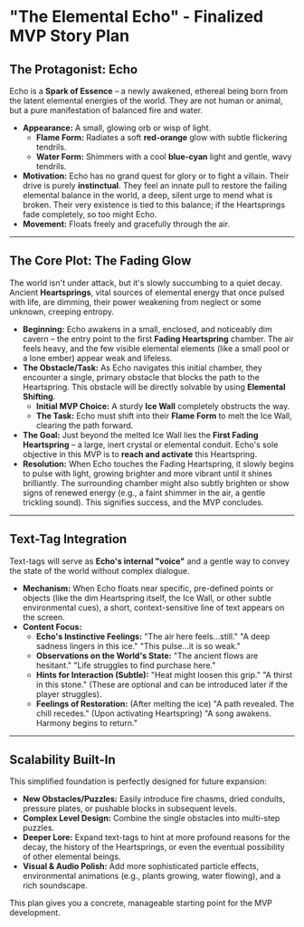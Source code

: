 # "The Elemental Echo" - Finalized MVP Story Plan

## The Protagonist: Echo

Echo is a **Spark of Essence** – a newly awakened, ethereal being born from the latent elemental energies of the world. They are not human or animal, but a pure manifestation of balanced fire and water.

* **Appearance:** A small, glowing orb or wisp of light.
    * **Flame Form:** Radiates a soft **red-orange** glow with subtle flickering tendrils.
    * **Water Form:** Shimmers with a cool **blue-cyan** light and gentle, wavy tendrils.
* **Motivation:** Echo has no grand quest for glory or to fight a villain. Their drive is purely **instinctual**. They feel an innate pull to restore the failing elemental balance in the world, a deep, silent urge to mend what is broken. Their very existence is tied to this balance; if the Heartsprings fade completely, so too might Echo.
* **Movement:** Floats freely and gracefully through the air.

---

## The Core Plot: The Fading Glow

The world isn't under attack, but it's slowly succumbing to a quiet decay. Ancient **Heartsprings**, vital sources of elemental energy that once pulsed with life, are dimming, their power weakening from neglect or some unknown, creeping entropy.

* **Beginning:** Echo awakens in a small, enclosed, and noticeably dim cavern – the entry point to the first **Fading Heartspring** chamber. The air feels heavy, and the few visible elemental elements (like a small pool or a lone ember) appear weak and lifeless.
* **The Obstacle/Task:** As Echo navigates this initial chamber, they encounter a single, primary obstacle that blocks the path to the Heartspring. This obstacle will be directly solvable by using **Elemental Shifting**.
    * **Initial MVP Choice:** A sturdy **Ice Wall** completely obstructs the way.
    * **The Task:** Echo must shift into their **Flame Form** to melt the Ice Wall, clearing the path forward.
* **The Goal:** Just beyond the melted Ice Wall lies the **First Fading Heartspring** – a large, inert crystal or elemental conduit. Echo's sole objective in this MVP is to **reach and activate** this Heartspring.
* **Resolution:** When Echo touches the Fading Heartspring, it slowly begins to pulse with light, growing brighter and more vibrant until it shines brilliantly. The surrounding chamber might also subtly brighten or show signs of renewed energy (e.g., a faint shimmer in the air, a gentle trickling sound). This signifies success, and the MVP concludes.

---

## Text-Tag Integration

Text-tags will serve as **Echo's internal "voice"** and a gentle way to convey the state of the world without complex dialogue.

* **Mechanism:** When Echo floats near specific, pre-defined points or objects (like the dim Heartspring itself, the Ice Wall, or other subtle environmental cues), a short, context-sensitive line of text appears on the screen.
* **Content Focus:**
    * **Echo's Instinctive Feelings:** "The air here feels…still." "A deep sadness lingers in this ice." "This pulse…it is so weak."
    * **Observations on the World's State:** "The ancient flows are hesitant." "Life struggles to find purchase here."
    * **Hints for Interaction (Subtle):** "Heat might loosen this grip." "A thirst in this stone." (These are optional and can be introduced later if the player struggles).
    * **Feelings of Restoration:** (After melting the ice) "A path revealed. The chill recedes." (Upon activating Heartspring) "A song awakens. Harmony begins to return."

---

## Scalability Built-In

This simplified foundation is perfectly designed for future expansion:

* **New Obstacles/Puzzles:** Easily introduce fire chasms, dried conduits, pressure plates, or pushable blocks in subsequent levels.
* **Complex Level Design:** Combine the single obstacles into multi-step puzzles.
* **Deeper Lore:** Expand text-tags to hint at more profound reasons for the decay, the history of the Heartsprings, or even the eventual possibility of other elemental beings.
* **Visual & Audio Polish:** Add more sophisticated particle effects, environmental animations (e.g., plants growing, water flowing), and a rich soundscape.

This plan gives you a concrete, manageable starting point for the MVP development. 